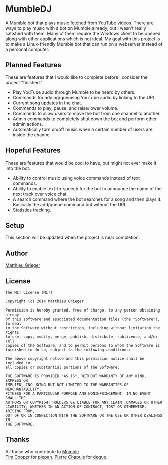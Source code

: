 MumbleDJ
========
A Mumble bot that plays music fetched from YouTube videos. There are ways to play music with a bot on Mumble already, but I wasn't really satisfied with them. Many of them require the Windows client to be opened along with other applications which is not ideal. My goal with this project is to make a Linux-friendly Mumble bot that can run on a webserver instead of a personal computer.

## Planned Features
These are features that I would like to complete before I consider the project "finished."
* Play YouTube audio through Mumble to be heard by others.
* Commands for adding/queueing YouTube audio by linking to the URL.
* Current song updates in the chat.
* Commands to play, pause, and raise/lower volume.
* Commands to allow users to move the bot from one channel to another.
* Admin commands to completely shut down the bot and perform other admin actions.
* Automatically turn on/off music when a certain number of users are inside the channel.

## Hopeful Features
These are features that would be cool to have, but might not ever make it into the bot.
* Ability to control music using voice commands instead of text commands.
* Ability to enable text-to-speech for the bot to announce the name of the next track over voice chat.
* A search command where the bot searches for a song and then plays it. Basically the add/queue command but without the URL.
* Statistics tracking.

## Setup
This section will be updated when the project is near completion.

## Author
[Matthieu Grieger](http://matthieugrieger.com)

## License
```
The MIT License (MIT)

Copyright (c) 2014 Matthieu Grieger

Permission is hereby granted, free of charge, to any person obtaining a copy
of this software and associated documentation files (the "Software"), to deal
in the Software without restriction, including without limitation the rights
to use, copy, modify, merge, publish, distribute, sublicense, and/or sell
copies of the Software, and to permit persons to whom the Software is
furnished to do so, subject to the following conditions:

The above copyright notice and this permission notice shall be included in
all copies or substantial portions of the Software.

THE SOFTWARE IS PROVIDED "AS IS", WITHOUT WARRANTY OF ANY KIND, EXPRESS OR
IMPLIED, INCLUDING BUT NOT LIMITED TO THE WARRANTIES OF MERCHANTABILITY,
FITNESS FOR A PARTICULAR PURPOSE AND NONINFRINGEMENT. IN NO EVENT SHALL THE
AUTHORS OR COPYRIGHT HOLDERS BE LIABLE FOR ANY CLAIM, DAMAGES OR OTHER
LIABILITY, WHETHER IN AN ACTION OF CONTRACT, TORT OR OTHERWISE, ARISING FROM,
OUT OF OR IN CONNECTION WITH THE SOFTWARE OR THE USE OR OTHER DEALINGS IN
THE SOFTWARE.
```

## Thanks
All those who contribute to [Mumble](https://github.com/mumble-voip/mumble).  
[Tim Cooper](https://github.com/bontibon) for [piepan](https://github.com/layeh/piepan).
[Pierre Chapuis](https://github.com/catwell) for [deque](https://github.com/catwell/cw-lua/tree/master/deque).
